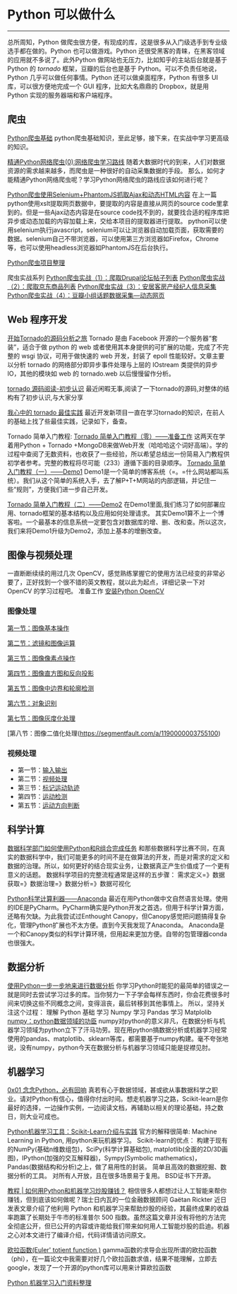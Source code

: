 # Python 可以做什么

---

总所周知，Python 做爬虫很方便，有现成的库，这是很多从入门级选手到专业级选手都在做的。Python   也可以做游戏。Python 还很受黑客的青睐，在黑客领域的应用就不多说了。此外Python 做网站也无压力，比如知乎的主站后台就是基于 Python 的 $tornado$ 框架，豆瓣的后台也是基于 Python。可以不负责任地说，Python 几乎可以做任何事情。Python 还可以做桌面程序，Python 有很多 UI 库，可以很方便地完成一个 GUI 程序，比如大名鼎鼎的 Dropbox，就是用 Python 实现的服务器端和客户端程序。

## 爬虫
[Python爬虫基础](https://segmentfault.com/a/1190000008191015)
python爬虫基础知识，至此足够，接下来，在实战中学习更高级的知识。      

[精通Python网络爬虫(0):网络爬虫学习路线](https://segmentfault.com/a/1190000010160830)
随着大数据时代的到来，人们对数据资源的需求越来越多，而爬虫是一种很好的自动采集数据的手段。
那么，如何才能精通Python网络爬虫呢？学习Python网络爬虫的路线应该如何进行呢？        

[Python爬虫使用Selenium+PhantomJS抓取Ajax和动态HTML内容](https://segmentfault.com/a/1190000005151856)
在上一篇python使用xslt提取网页数据中，要提取的内容是直接从网页的source code里拿到的。但是一些Ajax动态内容是在source code找不到的，就要找合适的程序库把异步或动态加载的内容加载上来，交给本项目的提取器进行提取。
python可以使用selenium执行javascript，selenium可以让浏览器自动加载页面，获取需要的数据。selenium自己不带浏览器，可以使用第三方浏览器如Firefox，Chrome等，也可以使用headless浏览器如PhantomJS在后台执行。       

[Python爬虫项目整理](https://segmentfault.com/p/1210000009117809/read)      

爬虫实战系列
[Python爬虫实战（1）：爬取Drupal论坛帖子列表](https://segmentfault.com/a/1190000005654753)
[Python爬虫实战（2）：爬取京东商品列表](https://segmentfault.com/a/1190000005672011)
[Python爬虫实战（3）：安居客房产经纪人信息采集](https://segmentfault.com/a/1190000005929693)
[Python爬虫实战（4）：豆瓣小组话题数据采集—动态网页](https://segmentfault.com/a/1190000005972283)
      
## Web 程序开发
[开始Tornado的源码分析之旅](https://segmentfault.com/a/1190000003812354)
Tornado 是由 Facebook 开源的一个服务器“套装”，适合于做 python 的 web 或者使用其本身提供的可扩展的功能，完成了不完整的 wsgi 协议，可用于做快速的 web 开发，封装了 epoll 性能较好。文章主要以分析 tornado 的网络部分即异步事件处理与上层的 IOstream 类提供的异步IO，其他的模块如 web 的 tornado.web 以后慢慢留作分析。          

[tornado 源码阅读-初步认识](https://segmentfault.com/a/1190000002971992)
最近闲暇无事,阅读了一下tornado的源码,对整体的结构有了初步认识,与大家分享        

[我心中的 tornado 最佳实践](https://segmentfault.com/a/1190000008650442)
最近开发新项目一直在学习tornado的知识，在前人的基础上找了些最佳实践，记录如下，备查。       

Tornado 简单入门教程:
[Tornado 简单入门教程（零）——准备工作](https://segmentfault.com/a/1190000002703128)
这两天在学着用Python + Tornado +MongoDB来做Web开发（哈哈哈这个词好高端）。学的过程中查阅了无数资料，也收获了一些经验，所以希望总结出一份简易入门教程供初学者参考。完整的教程将尽可能（233）遵循下面的目录顺序。
[Tornado 简单入门教程（一）——Demo1](https://segmentfault.com/a/1190000002703321)
Demo1是一个简单的博客系统（=。=什么网站都叫系统）。我们从这个简单的系统入手，去了解P+T+M网站的内部逻辑，并记住一些“规则”，方便我们进一步自己开发。      

[Tornado 简单入门教程（二）——Demo2](https://segmentfault.com/a/1190000002705416)
在Demo1里面,我们练习了如何部署应用、tornado框架的基本结构以及应用如何处理请求。
其实Demo1算不上一个博客啦。一个最基本的信息系统一定要包含对数据库的增、删、改和查。所以这次，我们来将Demo1升级为Demo2，添加上基本的增删改查。          

## 图像与视频处理
一直断断续续的用过几次 OpenCV，感觉熟练掌握它的使用方法已经变的非常必要了，正好找到一个很不错的英文教程，就以此为起点，详细记录一下对 OpenCV 的学习过程吧。
准备工作
[安装Python OpenCV](https://segmentfault.com/a/1190000003742411)
### 图像处理
[第一节：图像基本操作](https://segmentfault.com/a/1190000003742422)     

[第二节：滤镜和图像运算](https://segmentfault.com/a/1190000003742433)   

[第三节：图像像素点操作](https://segmentfault.com/a/1190000003742442)       

[第四节：图像直方图和反向投影](https://segmentfault.com/a/1190000003742455)       

[第五节：图像中边界和轮廓检测](https://segmentfault.com/a/1190000003742455)       

[第六节：对象识别](https://segmentfault.com/a/1190000003755089)         

[第七节：图像灰度化处理](https://segmentfault.com/a/1190000003755100)        

[第八节：图像二值化处理(https://segmentfault.com/a/1190000003755100)             

### 视频处理
- 第一节：[输入输出](https://segmentfault.com/a/1190000003804797)
- 第二节：[视频处理](https://segmentfault.com/a/1190000003804807)
- 第三节：[标记运动轨迹](https://segmentfault.com/a/1190000003804820)
- 第四节：[运动检测](https://segmentfault.com/a/1190000003804835)
- 第五节：[运动方向判断](https://segmentfault.com/a/1190000003804867)


## 科学计算
[数据科学部门如何使用Python和R组合完成任务](https://segmentfault.com/a/1190000005053687)
和那些数据科学比赛不同，在真实的数据科学中，我们可能更多的时间不是在做算法的开发，而是对需求的定义和数据的治理。所以，如何更好的结合现实业务，让数据真正产生价值成了一个更有意义的话题。
数据科学项目的完整流程通常是这样的五步骤：
需求定义=》数据获取=》数据治理=》数据分析=》数据可视化     

[Python科学计算利器——Anaconda](https://segmentfault.com/a/1190000000591312)
最近在用Python做中文自然语言处理。使用的IDE是PyCharm。PyCharm确实是Python开发之首选，但用于科学计算方面，还略有欠缺。为此我尝试过Enthought Canopy，但Canopy感觉把问题搞得复杂化，管理Python扩展也不太方便。直到今天我发现了Anaconda。
Anaconda是一个和Canopy类似的科学计算环境，但用起来更加方便。自带的包管理器conda也很强大。

## 数据分析
[使用Python一步一步地来进行数据分析](https://segmentfault.com/a/1190000004839710)
你学习Python时能犯的最简单的错误之一就是同时去尝试学习过多的库。当你努力一下子学会每样东西时，你会花费很多时间来切换这些不同概念之间，变得沮丧，最后转移到其他事情上。
所以，坚持关注这个过程：
理解 Python 基础
学习 Numpy
学习 Pandas
学习 Matplolib          
[numpy：python数据领域的功臣](https://segmentfault.com/a/1190000006912539)
numpy对python的意义非凡，在数据分析与机器学习领域为python立下了汗马功劳。现在用python搞数据分析或机器学习经常使用的pandas、matplotlib、sklearn等库，都需要基于numpy构建。毫不夸张地说，没有numpy，python今天在数据分析与机器学习领域只能是捉襟见肘。         

## 机器学习
[0x01 念念Python，必有回响](https://segmentfault.com/a/1190000004230792)
真若有心于数据领域，甚或欲从事数据科学之职业。请对Python有信心，值得你付出时间。想走机器学习之路，Scikit-learn是你最好的选择，一边操作实例，一边阅读文档，再辅助以相关的理论基础，持之数日，则大业可成也。        

[Python机器学习工具：Scikit-Learn介绍与实践](https://segmentfault.com/a/1190000008764845)
官方的解释很简单: Machine Learning in Python, 用python来玩机器学习。
Scikit-learn的优点：
构建于现有的NumPy(基础n维数组包)，SciPy(科学计算基础包), matplotlib(全面的2D/3D画图)，IPython(加强的交互解释器)，Sympy(Symbolic mathematics)， Pandas(数据结构和分析)之上，做了易用性的封装。
简单且高效的数据挖掘、数据分析的工具。
对所有人开放，且在很多场景易于复用。
BSD证书下开源。     

[教程 | 如何用Python和机器学习炒股赚钱？](https://segmentfault.com/p/1210000010054515/read)
相信很多人都想过让人工智能来帮你赚钱，但到底该如何做呢？瑞士日内瓦的一位金融数据顾问 Gaëtan Rickter 近日发表文章介绍了他利用 Python 和机器学习来帮助炒股的经验，其最终成果的收益率跑赢了长期处于牛市的标准普尔 500 指数。虽然这篇文章并没有将他的方法完全彻底公开，但已公开的内容或许能给我们带来如何用人工智能炒股的启迪。机器之心对本文进行了编译介绍，代码详情请访问原文。        

[欧拉函数(Euler' totient function )](https://segmentfault.com/a/1190000010301273)
gamma函数的求导会出现所谓的欧拉函数（phi），在一篇论文中我需要对好几个欧拉函数求值，结果不能理解，立即去google，发现了一个开源的python库可以用来计算欧拉函数            

[Python 机器学习入门资料整理](https://segmentfault.com/a/1190000004285821)

